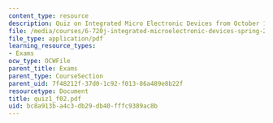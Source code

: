 ```yaml
---
content_type: resource
description: Quiz on Integrated Micro Electronic Devices from October 10, 2002.
file: /media/courses/6-720j-integrated-microelectronic-devices-spring-2007/bc8a913ba4c3db29db40fffc9389ac8b_quiz1_f02.pdf
file_type: application/pdf
learning_resource_types:
- Exams
ocw_type: OCWFile
parent_title: Exams
parent_type: CourseSection
parent_uid: 7f48212f-37d0-1c92-f013-86a489e8b22f
resourcetype: Document
title: quiz1_f02.pdf
uid: bc8a913b-a4c3-db29-db40-fffc9389ac8b
---
```

